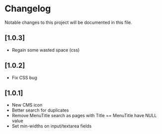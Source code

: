 # Changelog

Notable changes to this project will be documented in this file.

## [1.0.3]

- Regain some wasted space (css)

## [1.0.2]

- Fix CSS bug

## [1.0.1]

- New CMS icon
- Better search for duplicates
- Remove MenuTitle search as pages with Title == MenuTitle have NULL value
- Set min-widths on input/textarea fields
